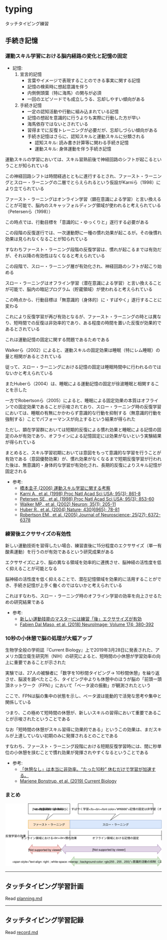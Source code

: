 # typing

タッチタイピング練習

## 手続き記憶

### 運動スキル学習における脳内経路の変化と記憶の固定
- 記憶:
    1. 宣言的記憶
        - 言葉やイメージで表現することのできる事実に関する記憶
        - 記憶の検索時に想起意識を伴う
        - 内側側頭葉（特に海馬）の関与が必須
        - 一回のエピソードでも成立しうる、忘却しやすい傾向がある
    2. 手続き記憶
        - 一定の認知活動や行動に組み込まれている記憶
        - 記憶の想起を意識的に行うよりも実際に行動した方が早い
        - 海馬依存ではないとされている
        - 習得までに反復トレーニングが必要だが、忘却しづらい傾向がある
        - 手続き記憶はさらに、認知スキルと運動スキルに分類される
            - 認知スキル: 読み書き計算等に関わる手続き記憶
            - 運動スキル: 身体運動を伴う手続き記憶

運動スキルの学習においては、スキル習熟前後で神経回路のシフトが起こるということが知られている

この神経回路シフトは時間経過とともに進行するとされ、ファースト・ラーニングとスロー・ラーニングの二層でとらえられるという仮設がKarniら（1998）により立てられている

ファースト・ラーニングはオンライン学習（顕在意識による学習）と言い換えることが可能で、脳内のスキャッフォルディング領域が使われると考えられている（Petersenら（1998））

この時点では、行動目標を「意識的に・ゆっくりと」遂行する必要がある

この段階の反復遂行では、一次運動野に一種の慣れ効果が起こるが。その後慣れ効果は見られなくなることが知られている

すなわちファースト・ラーニング段階の反復学習は、慣れが起こるまでは有効だが、それ以降の有効性はなくなると考えられている

この段階で、スロー・ラーニング層が有効化され、神経回路のシフトが起こり始める

スロー・ラーニングはオフライン学習（潜在意識による学習）と言い換えることが可能で、脳内の暗記プログラム（貯蔵領域）が使われると考えられている

この時点から、行動目標は「無意識的（身体的）に・すばやく」遂行することに変わる

これにより反復学習が再び有効となるが、ファースト・ラーニングの時とは異なり、短時間での反復は非効率的であり、ある程度の時間を置いた反復が効果的であるとされている

これは運動記憶の固定に関する問題であるためである

Walkerら（2002）によると、運動スキルの固定効果は睡眠（特にレム睡眠）の量と相関があるとされている

従って、スロー・ラーニングにおける記憶の固定は睡眠時間中に行われるのではないかと考えられている

またHuberら（2004）は、睡眠による運動記憶の固定が徐波睡眠と相関することを示した

一方でRobertsonら（2005）によると、睡眠による固定効果の本質はオフラインでの固定効果であることが示唆されており、スロー・ラーニング時の反復学習においては、睡眠の有無にかかわらず意識的な行動を抑制する（無意識的行動を強制する）ことでパフォーマンスが向上するという結果が得られた

ただし、顕在学習群においては短期的反復による慣れ効果と睡眠による記憶の固定のみが有効であり、オフラインによる記憶固定には効果がないという実験結果が得られている

まとめると、スキル学習初期においては意図をもって意識的な学習を行うことが有効である（意図優勢効果）が、慣れ効果がなくなるまで短期反復学習が行われた後は、無意識的・身体的な学習が有効化され、長期的反復によりスキル記憶が固定される

- 参考:
    - [橋本圭子 (2006) 運動スキル学習に関する考察](http://nirr.lib.niigata-u.ac.jp/bitstream/10623/20243/1/12_133-147.pdf)
    - [Karni A., et al. (1998) Proc Natl Acad Sci USA; 95(3); 861-8](https://www.ncbi.nlm.nih.gov/pubmed/9448252)
    - [Petersen SE., et al. (1998) Proc Natl Acad Sci USA; 95(3); 853-60](https://www.ncbi.nlm.nih.gov/pubmed/9448251)
    - [Walker MP., et al. (2002) Neuron; 35(1); 205-11](https://www.ncbi.nlm.nih.gov/pubmed/12123620)
    - [Huber R., et al. (2004) Nature; 430(6965); 78-81](https://www.ncbi.nlm.nih.gov/pubmed/15184907)
    - [Robertson EM., et al. (2005) Journal of Neuroscience; 25(27); 6372-6378](https://www.jneurosci.org/content/25/27/6372)

### 練習後エクササイズの有効性
新しい運動技術を習得したい場合、練習直後に15分程度のエクササイズ（単一有酸素運動）を行うのが有効であるという研究成果がある

エクササイズにより、脳の異なる領域を効率的に連携させ、脳神経の活性度を低く抑えることが可能となる

脳神経の活性度を低く抑えることで、潜在記憶領域を効果的に活用することができ、手続き記憶が上手く働くのではないかと考えられている

これはすなわち、スロー・ラーニング時のオフライン学習の効率を向上させるための研究結果である

- 参考:
    - [新しい運動技能のマスターには練習「後」エクササイズが有効](http://www.nibiohn.go.jp/eiken/linkdediet/news/FMPro%3F-db=NEWS.fp5&-Format=detail.htm&kibanID=64435&-lay=lay&-Find.html)
    - [Fabien Dal Maso, et al. (2018) NeuroImage; Volume 174; 380-392](https://www.sciencedirect.com/science/article/abs/pii/S1053811918302398?via%3Dihub)

### 10秒の小休憩で脳の処理が大幅アップ
生物学全般の学術誌『Current Biology』上で2019年3月28日に発表された、アメリカ国立衛生研究所（NIH）の研究によると、短時間の小休憩が学習効率の向上に重要であることが示された

実験では、27人の被験者に「数字を10秒間タイピング→ 10秒間休憩」を繰り返させ、脳波を調べたところ、タイピング中よりも休憩中のほうが脳の「前頭ー頭頂ネットワーク（FPN）」において「ベータ波の振動」が観測されたという

ここで、FPNは脳の集中の状態を示し、ベータ波は能動的で活発な思考や集中と関係している

つまり、この極めて短時間の休憩が、新しいスキルの習得において重要であることが示唆されたということである

なお「短時間の休憩がスキル習得に効果的である」というこの効果は、まだスキルが上達していない初期のみに発揮されるとのことである

すなわち、ファースト・ラーニング段階における短期反復学習時には、間に秒単位の小休憩を挟むことで慣れ効果が発揮されやすくなるということである

- 参考:
    - [「休憩なし」は本当に非効率。“たった10秒” 休むだけで学習が加速する。](https://studyhacker.net/skill-rest)
    - [Mariene Bonstrup, et al. (2019) Current Biology](https://www.cell.com/current-biology/fulltext/S0960-9822(19)30219-2)

### まとめ
![learning.svg](./img/learning.svg)

***

## タッチタイピング学習計画

Read [planning.md](./planning.md)

***

## タッチタイピング学習記録

Read [record.md](./record.md)

